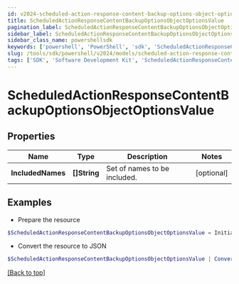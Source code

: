 ```yaml
---
id: v2024-scheduled-action-response-content-backup-options-object-options-value
title: ScheduledActionResponseContentBackupOptionsObjectOptionsValue
pagination_label: ScheduledActionResponseContentBackupOptionsObjectOptionsValue
sidebar_label: ScheduledActionResponseContentBackupOptionsObjectOptionsValue
sidebar_class_name: powershellsdk
keywords: ['powershell', 'PowerShell', 'sdk', 'ScheduledActionResponseContentBackupOptionsObjectOptionsValue', 'V2024ScheduledActionResponseContentBackupOptionsObjectOptionsValue'] 
slug: /tools/sdk/powershell/v2024/models/scheduled-action-response-content-backup-options-object-options-value
tags: ['SDK', 'Software Development Kit', 'ScheduledActionResponseContentBackupOptionsObjectOptionsValue', 'V2024ScheduledActionResponseContentBackupOptionsObjectOptionsValue']
---
```



# ScheduledActionResponseContentBackupOptionsObjectOptionsValue

## Properties

Name | Type | Description | Notes
------------ | ------------- | ------------- | -------------
**IncludedNames** | **[]String** | Set of names to be included. | [optional] 

## Examples

- Prepare the resource
```powershell
$ScheduledActionResponseContentBackupOptionsObjectOptionsValue = Initialize-V2024ScheduledActionResponseContentBackupOptionsObjectOptionsValue  -IncludedNames [Admin Role, User Role]
```

- Convert the resource to JSON
```powershell
$ScheduledActionResponseContentBackupOptionsObjectOptionsValue | ConvertTo-JSON
```


[[Back to top]](#) 

